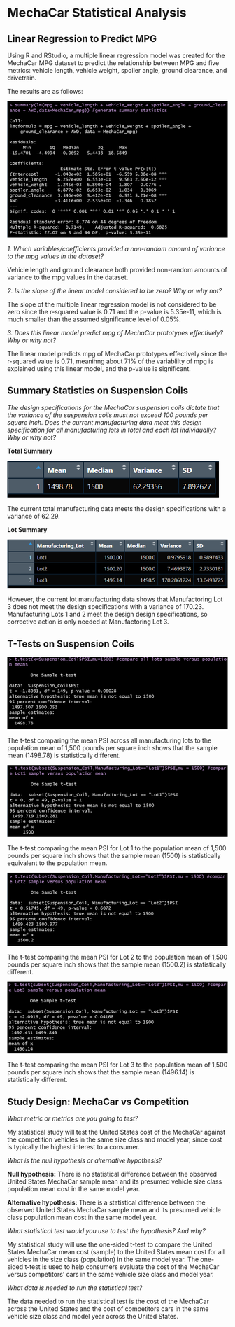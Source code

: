 # MechaCar Statistical Analysis

## Linear Regression to Predict MPG

Using R and RStudio, a multiple linear regression model was created for the MechaCar MPG dataset to predict the relationship between MPG and five metrics: vehicle length, vehicle weight, spoiler angle, ground clearance, and drivetrain. 

The results are as follows:

![](resources/deliverable1_lm_output.PNG)


*1. Which variables/coefficients provided a non-random amount of variance to the mpg values in the dataset?*

Vehicle length and ground clearance both provided non-random amounts of variance to the mpg values in the dataset.

*2. Is the slope of the linear model considered to be zero? Why or why not?*

The slope of the multiple linear regression model is not considered to be zero since the r-squared value is 0.71 and the p-value is 5.35e-11, which is much smaller than the assumed significance level of 0.05%.

*3. Does this linear model predict mpg of MechaCar prototypes effectively? Why or why not?*

The linear model predicts mpg of MechaCar prototypes effectively since the r-squared value is 0.71, meanihng about 71% of the variablilty of mpg is explained using this linear model, and the p-value is significant.

## Summary Statistics on Suspension Coils

*The design specifications for the MechaCar suspension coils dictate that the variance of the suspension coils must not exceed 100 pounds per square inch. Does the current manufacturing data meet this design specification for all manufacturing lots in total and each lot individually? Why or why not?*

**Total Summary**

![Total Summary](resources/deliverable2_total_summary.PNG)

The current total manufacturing data meets the design specifications with a variance of 62.29.

**Lot Summary**

![Total Summary](resources/deliverable2_lot_summary.PNG)

However, the current lot manufacturing data shows that Manufactoring Lot 3 does not meet the design specifications with a variance of 170.23. Manufacturing Lots 1 and 2 meet the design design specifications, so corrective action is only needed at Manufactoring Lot 3.

## T-Tests on Suspension Coils

![](resources/deliverable3_all_lots_ttest.PNG)

The t-test comparing the mean PSI across all manufacturing lots to the population mean of 1,500 pounds per square inch shows that the sample mean (1498.78) is statistically different.

![](resources/deliverable3_Lot1_ttest.PNG)

The t-test comparing the mean PSI for Lot 1 to the population mean of 1,500 pounds per square inch shows that the sample mean (1500) is statistically equivalent to the population mean.

![](resources/deliverable3_Lot2_ttest.PNG)

The t-test comparing the mean PSI for Lot 2 to the population mean of 1,500 pounds per square inch shows that the sample mean (1500.2) is statistically different.

![](resources/deliverable3_Lot3_ttest.PNG)

The t-test comparing the mean PSI for Lot 3 to the population mean of 1,500 pounds per square inch shows that the sample mean (1496.14) is statistically different.

## Study Design: MechaCar vs Competition

*What metric or metrics are you going to test?*

My statistical study will test the United States cost of the MechaCar against the competition vehicles in the same size class and model year, since cost is typically the highest interest to a consumer.

*What is the null hypothesis or alternative hypothesis?*

**Null hypothesis:** There is no statistical difference between the observed United States MechaCar sample mean and its presumed vehicle size class population mean cost in the same model year.

**Alternative hypothesis:** There is a statistical difference between the observed United States MechaCar sample mean and its presumed vehicle class population mean cost in the same model year.

*What statistical test would you use to test the hypothesis? And why?*

My statistical study will use the one-sided t-test to compare the United States MechaCar mean cost (sample) to the United States mean cost for all vehicles in the size class (population) in the same model year. The one-sided t-test is used to help consumers evaluate the cost of the MechaCar versus competitors’ cars in the same vehicle size class and model year. 

*What data is needed to run the statistical test?*

The data needed to run the statistical test is the cost of the MechaCar across the United States and the cost of competitors cars in the same vehicle size class and model year across the United States.


